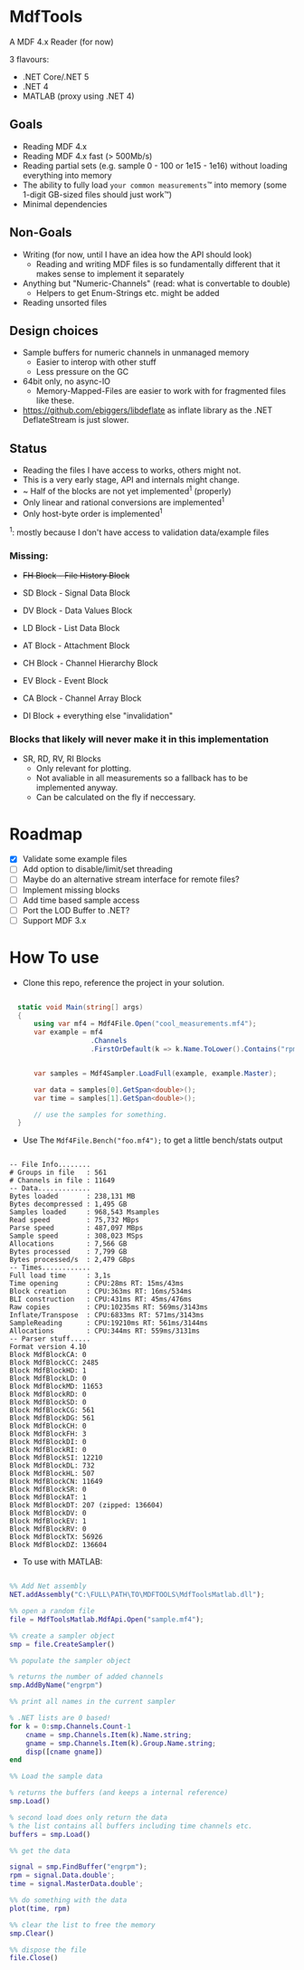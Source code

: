 # MdfTools

A MDF 4.x Reader (for now)

3 flavours:
- .NET Core/.NET 5
- .NET 4
- MATLAB (proxy using .NET 4)

## Goals

* Reading MDF 4.x
* Reading MDF 4.x fast (> 500Mb/s)
* Reading partial sets (e.g. sample 0 - 100 or 1e15 - 1e16) without loading everything into memory
* The ability to fully load `your common measurements`™ into memory (some 1-digit GB-sized files should just work™)
* Minimal dependencies

## Non-Goals

* Writing (for now, until I have an idea how the API should look)
  * Reading and writing MDF files is so fundamentally different that it makes sense to implement it separately
* Anything but "Numeric-Channels" (read: what is convertable to double)
  * Helpers to get Enum-Strings etc. might be added
* Reading unsorted files

## Design choices

* Sample buffers for numeric channels in unmanaged memory
  * Easier to interop with other stuff
  * Less pressure on the GC
* 64bit only, no async-IO
  * Memory-Mapped-Files are easier to work with for fragmented files like these. 
* https://github.com/ebiggers/libdeflate as inflate library as the .NET DeflateStream is just slower.

## Status

* Reading the files I have access to works, others might not.
* This is a very early stage, API and internals might change.
* ~ Half of the blocks are not yet implemented<sup>1</sup> (properly)
* Only linear and rational conversions are implemented<sup>1</sup>
* Only host-byte order is implemented<sup>1</sup>

<sup>1</sup>: mostly because I don't have access to validation data/example files

### Missing:

* ~~FH Block - File History Block~~
* SD Block - Signal Data Block
* DV Block - Data Values Block
* LD Block - List Data Block
* AT Block - Attachment Block
* CH Block - Channel Hierarchy Block
* EV Block - Event Block
* CA Block - Channel Array Block

* DI Block + everything else "invalidation"

### Blocks that likely will never make it in this implementation

* SR, RD, RV, RI Blocks
  * Only relevant for plotting.
  * Not avaliable in all measurements so a fallback has to be implemented anyway.
  * Can be calculated on the fly if neccessary.
  
# Roadmap

* [x] Validate some example files
* [ ] Add option to disable/limit/set threading
* [ ] Maybe do an alternative stream interface for remote files?
* [ ] Implement missing blocks
* [ ] Add time based sample access
* [ ] Port the LOD Buffer to .NET?
* [ ] Support MDF 3.x

# How To use

* Clone this repo, reference the project in your solution.

```csharp

  static void Main(string[] args)
  {
      using var mf4 = Mdf4File.Open("cool_measurements.mf4");
      var example = mf4
                    .Channels
                    .FirstOrDefault(k => k.Name.ToLower().Contains("rpm_channel"));


      var samples = Mdf4Sampler.LoadFull(example, example.Master);

      var data = samples[0].GetSpan<double>();
      var time = samples[1].GetSpan<double>();

      // use the samples for something.
  }

```

* Use The `Mdf4File.Bench("foo.mf4");` to get a little bench/stats output

```

-- File Info........
# Groups in file   : 561
# Channels in file : 11649
-- Data.............
Bytes loaded       : 238,131 MB
Bytes decompressed : 1,495 GB
Samples loaded     : 968,543 Msamples
Read speed         : 75,732 MBps
Parse speed        : 487,097 MBps
Sample speed       : 308,023 MSps
Allocations        : 7,566 GB
Bytes processed    : 7,799 GB
Bytes processed/s  : 2,479 GBps
-- Times............
Full load time     : 3,1s
Time opening       : CPU:28ms RT: 15ms/43ms
Block creation     : CPU:363ms RT: 16ms/534ms
BLI construction   : CPU:431ms RT: 45ms/476ms
Raw copies         : CPU:10235ms RT: 569ms/3143ms
Inflate/Transpose  : CPU:6833ms RT: 571ms/3143ms
SampleReading      : CPU:19210ms RT: 561ms/3144ms
Allocations        : CPU:344ms RT: 559ms/3131ms
-- Parser stuff.....
Format version 4.10
Block MdfBlockCA: 0
Block MdfBlockCC: 2485
Block MdfBlockHD: 1
Block MdfBlockLD: 0
Block MdfBlockMD: 11653
Block MdfBlockRD: 0
Block MdfBlockSD: 0
Block MdfBlockCG: 561
Block MdfBlockDG: 561
Block MdfBlockCH: 0
Block MdfBlockFH: 3
Block MdfBlockDI: 0
Block MdfBlockRI: 0
Block MdfBlockSI: 12210
Block MdfBlockDL: 732
Block MdfBlockHL: 507
Block MdfBlockCN: 11649
Block MdfBlockSR: 0
Block MdfBlockAT: 1
Block MdfBlockDT: 207 (zipped: 136604)
Block MdfBlockDV: 0
Block MdfBlockEV: 1
Block MdfBlockRV: 0
Block MdfBlockTX: 56926
Block MdfBlockDZ: 136604

```

* To use with MATLAB:

```matlab

%% Add Net assembly
NET.addAssembly("C:\FULL\PATH\TO\MDFTOOLS\MdfToolsMatlab.dll");

%% open a random file
file = MdfToolsMatlab.MdfApi.Open("sample.mf4");

%% create a sampler object
smp = file.CreateSampler()

%% populate the sampler object

% returns the number of added channels
smp.AddByName("engrpm")

%% print all names in the current sampler

% .NET lists are 0 based!
for k = 0:smp.Channels.Count-1
    cname = smp.Channels.Item(k).Name.string;
    gname = smp.Channels.Item(k).Group.Name.string;
    disp([cname gname])
end

%% Load the sample data

% returns the buffers (and keeps a internal reference)
smp.Load()

% second load does only return the data
% the list contains all buffers including time channels etc.
buffers = smp.Load()

%% get the data

signal = smp.FindBuffer("engrpm");
rpm = signal.Data.double';
time = signal.MasterData.double';

%% do something with the data
plot(time, rpm)

%% clear the list to free the memory
smp.Clear()

%% dispose the file
file.Close()

```

